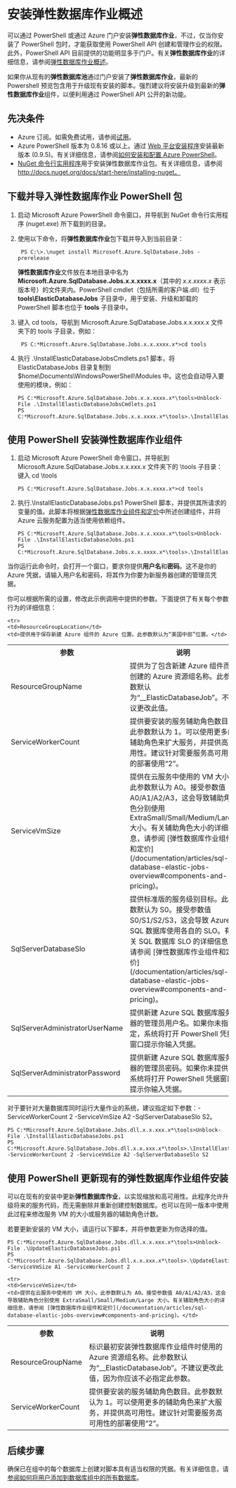 <properties
	pageTitle="安装弹性数据库作业"
	description="演练如何安装弹性作业功能。"
	services="sql-database"
	documentationCenter=""
	manager="jhubbard"
	authors="sidneyh"
	editor=""/>

<tags 
	ms.service="sql-database" 
	ms.date="08/03/2015" 
	wacn.date="09/15/2015"/>

# 安装弹性数据库作业概述
可以通过 PowerShell 或通过 Azure 门户安装**弹性数据库作业**，不过，仅当你安装了 PowerShell 包时，才能获取使用 PowerShell API 创建和管理作业的权限。此外，PowerShell API 目前提供的功能明显多于门户。有关**弹性数据库作业**的详细信息，请参阅[弹性数据库作业概述](/documentation/articles/sql-database-elastic-jobs-overview)。

如果你从现有的**弹性数据库池**通过门户安装了**弹性数据库作业**，最新的 Powershell 预览包含用于升级现有安装的脚本。强烈建议将安装升级到最新的**弹性数据库作业**组件，以便利用通过 PowerShell API 公开的新功能。

## 先决条件
* Azure 订阅。如需免费试用，请参阅[试用](/pricing/1rmb-trial/)。
* Azure PowerShell 版本为 0.8.16 或以上。通过 [Web 平台安装程序](http://go.microsoft.com/fwlink/p/?linkid=320376)安装最新版本 (0.9.5)。有关详细信息，请参阅[如何安装和配置 Azure PowerShell](/documentation/articles/powershell-install-configure)。
* [NuGet 命令行实用程序](https://nuget.org/nuget.exe)用于安装弹性数据库作业包。有关详细信息，请参阅 http://docs.nuget.org/docs/start-here/installing-nuget。

## 下载并导入弹性数据库作业 PowerShell 包
1. 启动 Microsoft Azure PowerShell 命令窗口，并导航到 NuGet 命令行实用程序 (nuget.exe) 所下载到的目录。

2. 使用以下命令，将**弹性数据库作业**包下载并导入到当前目录：

		PS C:\>.\nuget install Microsoft.Azure.SqlDatabase.Jobs -prerelease

    **弹性数据库作业**文件放在本地目录中名为 **Microsoft.Azure.SqlDatabase.Jobs.x.x.xxxx.x**（其中的 *x.x.xxxx.x* 表示版本号）的文件夹内。PowerShell cmdlet（包括所需的客户端.dll）位于 **tools\\ElasticDatabaseJobs** 子目录中，用于安装、升级和卸载的 PowerShell 脚本也位于 **tools** 子目录中。

3. 键入 cd tools，导航到 Microsoft.Azure.SqlDatabase.Jobs.x.x.xxx.x 文件夹下的 tools 子目录，例如：

		PS C:*Microsoft.Azure.SqlDatabase.Jobs.x.x.xxxx.x*>cd tools

4.	执行 .\\InstallElasticDatabaseJobsCmdlets.ps1 脚本，将 ElasticDatabaseJobs 目录复制到 $home\\Documents\\WindowsPowerShell\\Modules 中。这也会自动导入要使用的模块，例如：

		PS C:*Microsoft.Azure.SqlDatabase.Jobs.x.x.xxxx.x*\tools>Unblock-File .\InstallElasticDatabaseJobsCmdlets.ps1 
		PS C:*Microsoft.Azure.SqlDatabase.Jobs.x.x.xxxx.x*\tools>.\InstallElasticDatabaseJobsCmdlets.ps1

## 使用 PowerShell 安装弹性数据库作业组件
1.	启动 Microsoft Azure PowerShell 命令窗口，并导航到 Microsoft.Azure.SqlDatabase.Jobs.x.x.xxx.x 文件夹下的 \\tools 子目录：键入 cd \\tools

		PS C:*Microsoft.Azure.SqlDatabase.Jobs.x.x.xxxx.x*>cd tools

2.	执行.\\InstallElasticDatabaseJobs.ps1 PowerShell 脚本，并提供其所请求的变量的值。此脚本将根据[弹性数据库作业组件和定价](/documentation/articles/sql-database-elastic-jobs-overview#components-and-pricing)中所述创建组件，并将 Azure 云服务配置为适当使用依赖组件。

		PS C:*Microsoft.Azure.SqlDatabase.Jobs.x.x.xxxx.x*\tools>Unblock-File .\InstallElasticDatabaseJobs.ps1 
		PS C:*Microsoft.Azure.SqlDatabase.Jobs.x.x.xxxx.x*\tools>.\InstallElasticDatabaseJobs.ps1

当你运行此命令时，会打开一个窗口，要求你提供**用户名**和**密码**。这不是你的 Azure 凭据，请输入用户名和密码，将其作为你要为新服务器创建的管理员凭据。

你可以根据所需的设置，修改此示例调用中提供的参数。下面提供了有关每个参数行为的详细信息：

<table style="width:100%">
  <tr>
    <th>参数</th>
    <th>说明</th>
  </tr>

<tr>
	<td>ResourceGroupName</td>
	<td>提供为了包含新建 Azure 组件而创建的 Azure 资源组名称。此参数默认为“__ElasticDatabaseJob”。不建议更改此值。</td>
	</tr>

</tr>

	<tr>
	<td>ResourceGroupLocation</td>
	<td>提供用于保存新建 Azure 组件的 Azure 位置。此参数默认为“美国中部”位置。</td>
</tr>

<tr>
	<td>ServiceWorkerCount</td>
	<td>提供要安装的服务辅助角色数目。此参数默认为 1。可以使用更多的辅助角色来扩大服务，并提供高可用性。建议针对需要服务高可用性的部署使用“2”。</td>
	</tr>

</tr>
	<tr>
	<td>ServiceVmSize</td>
	<td>提供在云服务中使用的 VM 大小。此参数默认为 A0。接受参数值 A0/A1/A2/A3，这会导致辅助角色分别使用 ExtraSmall/Small/Medium/Large 大小。有关辅助角色大小的详细信息，请参阅 [弹性数据库作业组件和定价](/documentation/articles/sql-database-elastic-jobs-overview#components-and-pricing)。</td>
</tr>

</tr>
	<tr>
	<td>SqlServerDatabaseSlo</td>
	<td>提供标准版的服务级别目标。此参数默认为 S0。接受参数值 S0/S1/S2/S3，这会导致 Azure SQL 数据库使用各自的 SLO。有关 SQL 数据库 SLO 的详细信息，请参阅 [弹性数据库作业组件和定价](/documentation/articles/sql-database-elastic-jobs-overview#components-and-pricing)。</td>
</tr>

</tr>
	<tr>
	<td>SqlServerAdministratorUserName</td>
	<td>提供新建 Azure SQL 数据库服务器的管理员用户名。如果你未指定，系统将打开 PowerShell 凭据窗口提示你输入凭据。</td>
</tr>

</tr>
	<tr>
	<td>SqlServerAdministratorPassword</td>
	<td>提供新建 Azure SQL 数据库服务器的管理员密码。如果你未提供，系统将打开 PowerShell 凭据窗口提示你输入凭据。</td>
</tr>
</table>

对于要针对大量数据库同时运行大量作业的系统，建议指定如下参数：-ServiceWorkerCount 2 -ServiceVmSize A2 -SqlServerDatabaseSlo S2。

    PS C:*Microsoft.Azure.SqlDatabase.Jobs.dll.x.x.xxx.x*\tools>Unblock-File .\InstallElasticDatabaseJobs.ps1
    PS C:*Microsoft.Azure.SqlDatabase.Jobs.dll.x.x.xxx.x*\tools>.\InstallElasticDatabaseJobs.ps1 -ServiceWorkerCount 2 -ServiceVmSize A2 -SqlServerDatabaseSlo S2

## 使用 PowerShell 更新现有的弹性数据库作业组件安装

可以在现有的安装中更新**弹性数据库作业**，以实现缩放和高可用性。此程序允许升级将来的服务代码，而无需删除并重新创建控制数据库。也可以在同一版本中使用此过程来修改服务 VM 的大小或服务器的辅助角色计数。

若要更新安装的 VM 大小，请运行以下脚本，并将参数更新为你选择的值。

    PS C:*Microsoft.Azure.SqlDatabase.Jobs.dll.x.x.xxx.x*\tools>Unblock-File .\UpdateElasticDatabaseJobs.ps1
    PS C:*Microsoft.Azure.SqlDatabase.Jobs.dll.x.x.xxx.x*\tools>.\UpdateElasticDatabaseJobs.ps1 -ServiceVmSize A1 -ServiceWorkerCount 2

<table style="width:100%">
  <tr>
  <th>参数</th>
  <th>说明</th>
</tr>

  <tr>
	<td>ResourceGroupName</td>
	<td>标识最初安装弹性数据库作业组件时使用的 Azure 资源组名称。此参数默认为“__ElasticDatabaseJob”。不建议更改此值，因为你应该不必指定此参数。</td>
	</tr>
</tr>

</tr>

  <tr>
	<td>ServiceWorkerCount</td>
	<td>提供要安装的服务辅助角色数目。此参数默认为 1。可以使用更多的辅助角色来扩大服务，并提供高可用性。建议针对需要服务高可用性的部署使用“2”。</td>
</tr>

</tr>

	<tr>
	<td>ServiceVmSize</td>
	<td>提供在云服务中使用的 VM 大小。此参数默认为 A0。接受参数值 A0/A1/A2/A3，这会导致辅助角色分别使用 ExtraSmall/Small/Medium/Large 大小。有关辅助角色大小的详细信息，请参阅 [弹性数据库作业组件和定价](/documentation/articles/sql-database-elastic-jobs-overview#components-and-pricing)。</td>
</tr>

</table>

## 后续步骤

确保已在组中的每个数据库上创建对脚本具有适当权限的凭据。有关详细信息，请[参阅如何将用户添加到数据库组中的所有数据库](/documentation/articles/sql-database-elastic-jobs-add-logins-to-dbs)。

<!--Image references-->
[1]: ./media/sql-database-elastic-jobs-service-installation/screen-1.png
[2]: ./media/sql-database-elastic-jobs-service-installation/credentials.png
[3]: ./media/sql-database-elastic-jobs-service-installation/start-board.png
[4]: ./media/sql-database-elastic-jobs-service-installation/incomplete.png
 

<!---HONumber=69-->